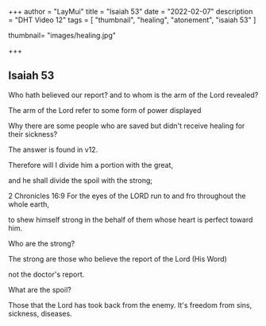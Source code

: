 +++
author = "LayMui"
title = "Isaiah 53"
date = "2022-02-07"
description = "DHT Video 12"
tags = [
   "thumbnail", "healing", "atonement", "isaiah 53"
]

thumbnail= "images/healing.jpg"

+++

## Isaiah 53

Who hath believed our report? and to whom is the arm of the Lord revealed?

The arm of the Lord refer to some form of power displayed

Why there are some people who are saved but didn't receive healing for their sickness?

The answer is found in v12.

Therefore will I divide him a portion with the great,

and he shall divide the spoil with the strong;

2 Chronicles 16:9
For the eyes of the LORD run to and fro throughout the whole earth,

to shew himself strong in the behalf of them whose heart is perfect toward him.

Who are the strong?

The strong are those who believe the report of the Lord (His Word)

not the doctor's report.

What are the spoil?

Those that the Lord has took back from the enemy. It's freedom from sins, sickness, diseases.
